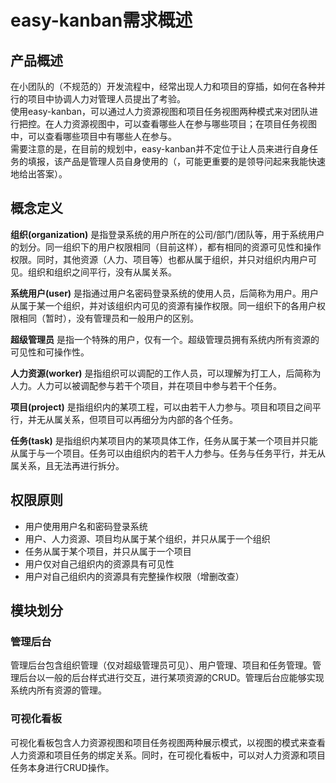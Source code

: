 # easy-kanban需求概述

## 产品概述

在小团队的（不规范的）开发流程中，经常出现人力和项目的穿插，如何在各种并行的项目中协调人力对管理人员提出了考验。  
使用easy-kanban，可以通过人力资源视图和项目任务视图两种模式来对团队进行把控。在人力资源视图中，可以查看哪些人在参与哪些项目；在项目任务视图中，可以查看哪些项目中有哪些人在参与。  
需要注意的是，在目前的规划中，easy-kanban并不定位于让人员来进行自身任务的填报，该产品是管理人员自身使用的（，可能更重要的是领导问起来我能快速地给出答案）。  

## 概念定义

**组织(organization)** 是指登录系统的用户所在的公司/部门/团队等，用于系统用户的划分。同一组织下的用户权限相同（目前这样），都有相同的资源可见性和操作权限。同时，其他资源（人力、项目等）也都从属于组织，并只对组织内用户可见。组织和组织之间平行，没有从属关系。  

**系统用户(user)** 是指通过用户名密码登录系统的使用人员，后简称为用户。用户从属于某一个组织，并对该组织内可见的资源有操作权限。同一组织下的各用户权限相同（暂时），没有管理员和一般用户的区别。  

**超级管理员** 是指一个特殊的用户，仅有一个。超级管理员拥有系统内所有资源的可见性和可操作性。  

**人力资源(worker)** 是指组织可以调配的工作人员，可以理解为打工人，后简称为人力。人力可以被调配参与若干个项目，并在项目中参与若干个任务。  

**项目(project)** 是指组织内的某项工程，可以由若干人力参与。项目和项目之间平行，并无从属关系，但项目可以再细分为内部的各个任务。  

**任务(task)** 是指组织内某项目内的某项具体工作，任务从属于某一个项目并只能从属于与一个项目。任务可以由组织内的若干人力参与。任务与任务平行，并无从属关系，且无法再进行拆分。  

## 权限原则

- 用户使用用户名和密码登录系统
- 用户、人力资源、项目均从属于某个组织，并只从属于一个组织
- 任务从属于某个项目，并只从属于一个项目
- 用户仅对自己组织内的资源具有可见性
- 用户对自己组织内的资源具有完整操作权限（增删改查）

## 模块划分

### 管理后台
管理后台包含组织管理（仅对超级管理员可见）、用户管理、项目和任务管理。管理后台以一般的后台样式进行交互，进行某项资源的CRUD。管理后台应能够实现系统内所有资源的管理。  

### 可视化看板
可视化看板包含人力资源视图和项目任务视图两种展示模式，以视图的模式来查看人力资源和项目任务的绑定关系。同时，在可视化看板中，可以对人力资源和项目任务本身进行CRUD操作。  